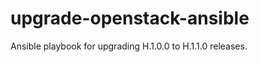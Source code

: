 upgrade-openstack-ansible
=========================

Ansible playbook for upgrading H.1.0.0 to H.1.1.0 releases.
